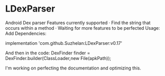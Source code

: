# LDexParser
Android Dex parser
Features currently supported 
· Find the string that occurs within a method
· Waiting for more features to be perfected
Usage:
Add Dependencies:

implementation 'com.github.Suzhelan:LDexParser:v0.17'

And then in the code:
DexFinder finder = DexFinder.builder(ClassLoader,new File(apkPath));

I'm working on perfecting the documentation and optimizing this.
